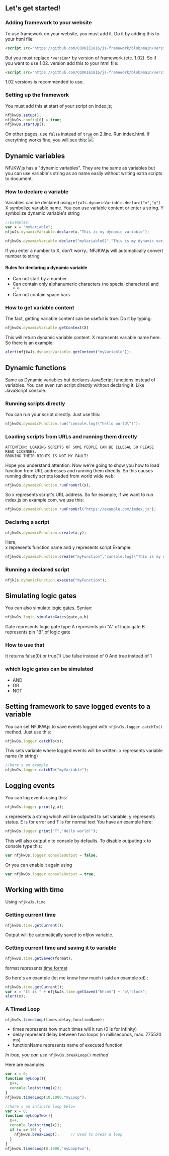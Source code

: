 ## Let's get started! 
### Adding framework to your website
To use framework on your website, you must add it. Do it by adding this to your html file:
```html
<script src="https://github.com/COOKIE1816/js-framework/blob/main/versions/v1.02/nfjkwJs_v-*version*.js"/>
```
But you must replace ```*version*``` by version of framework (etc. 1.02). So if you want to use 1.02. version add this to your html file:
```html
<script src="https://github.com/COOKIE1816/js-framework/blob/main/versions/v1.02/nfjkwJs_v-1.02.js"/>
```
1.02 versions is recommended to use. 
### Setting up the framework
You must add this at start of your script on index.js;

```js
nfjkwJs.setup();
nfjkwJs.config[0] = true;
nfjkwJs.startUp();
```
On other pages, use ```false``` instead of ```true``` on 2.line.
Run index.html. If everything works fine, you will see this:
<img src="https://github.com/COOKIE1816/js-framework/blob/main/framework-APIs/.media/image191.png">
## Dynamic variables
NFJKW.js has a "dynamic variables". They are the same as variables but you can use variable's string as an name easily without writing extra scripts to document. 
### How to declare a variable
Variables can be declared using ```nfjwJs.dynamicVariable.declare("x","y")```
X symbolize variable name. You can use variable content or enter a string. 
Y symbolize dynamic variable's string
```js
//Examples:
var x = "myVariable";
nfjwJs.dynamicVariable.declare(x,"This is my dynamic variable");

nfjkwJs.dynamicVariable.declare("myVariable02","This is my dynamic variable number two!"); //btw. did you join my server? 
```
If you enter a number to X, don't worry.. NFJKW.js will automatically convert number to string
#### Rules for declaring a dynamic variable
* Can not start by a number
* Can contain only alphanumeric characters (no special characters) and "_"
* Can not contain space bars

### How to get variable content
The fact, getting variable content can be useful is true. Do it by typing:
```js
nfjkwJs.dynamicVariable.getContext(X)
```
This will return dynamic variable content. X represents variable name here. 
So there is an example:
```js
alert(nfjkwJs.dynamicVariable.getContext("myVariable"));
```
## Dynamic functions
Same as Dynamic variables but declares JavaScript functions instead of variables. 
You can even run script directly without declaring it. Like JavaScript console. 
### Running scripts directly
You can run your script directly. Just use this:
```js
nfjkwJs.dynamicFunction.run("console.log(\"hello world\")");
```
### Loading scripts from URLs and running them directly
```yellow
ATTENTION: LOADING SCRIPTS OF SOME PEOPLE CAN BE ILLEGAL SO PLEASE READ LICENSES.
BROKING THEIR RIGHTS IS NOT MY FAULT!
```
Hope you understand attention. Now we're going to show you how to load function from URL addresses and running them directly. 
So this causes running directly scripts loaded from world wide web:
```js
nfjkwJs.dynamicFunction.runFromUrl(x);
```
So x represents script's URL address. So for example, if we want to run index.js on example.com, we use this:
```js
nfjkwJs.dynamicFunction.runFromUrl("https://example.com/imdex.js");
```
### Declaring a script
```js
nfjkwJs.dynamicFunction.create(x,y);
```
Here,	
x represents function name and y represents script
Example:
```js
nfjkwJs.dynamicFunction.create("myFunction","console.log(\"This is my new function\");");
```

### Running a declared script
```js
nfjkJs.dynamicFunction.execute("myFunction");
```
## Simulating logic gates
You can also simulate [logic gates](http://www.ee.surrey.ac.uk/Projects/CAL/digital-logic/gatesfunc/index.html).
Syntax:
```js
nfjkwJs.logic.simulateGates(gate,a,b)
```
Gate represents logic gate type
A represents pin "A" of logic gate
B represents pin "B" of logic gate
### How to use that
It returns false(0) or true(1)
Use false instead of 0
And true instead of 1
### which logic gates can be simulated
* AND
* OR
* NOT

## Setting framework to save logged events to a variable
You can set NFJKW.js to save events logged with ```nfjkwJs.logger.catchTo()``` method. Just use this:
```js
nfjkwJs.logger.catchTo(x);
```
This sets variable where logged events will be written. 
x represents variable name (in string)
```js
//here's an example
nfjkwJs.logger.catchTo("myVariable");
```
## Logging events
You can log events using this:
```js
nfjkwJs.logger.print(y,x);
```
x represents a string which will be outputed to set variable.
y represents status. E is for error and T is for normal text
You have an example here:

```js
nfjkwJs.logger.print("T","Hello world!");
```
This will also output x to console by defaults. 
To disable outputing x to console type this:
```js
var nfjkwJs.logger.consoleOutput = false;
```
Or you can enable it again using
```js
var nfjkwJs.logger.consoleOutput = true;
```
## Working with time
Using ```nfjkwJs.time```
### Getting current time
```js
nfjkwJs.time.getCurrent();
```
Output will be automatically saved to nfjkw variable. 
### Getting current time and saving it to variable
```js
nfjkwJs.time.getSaved(format);
```
format represents [time format](https://cookie1816.github.io/js-framework/help/timeFormats)

So here's an example (let me know how much i said an example xd) :
```js
nfjkwJs.time.getCurrent();
var x = "It is " + nfjkwJs.time.getSaved("hh:mm") + "o\'clock";
alert(x);
```
### A Timed Loop
```js
nfjkwJs.timedLoop(times,delay,functionName);
```
* times represents how much times will it run (0 is for infinity)
* delay represent delay between two loops (in milliseconds, max. 775520 ms)
* functionName represents name of executed function

*In loop, you can use* ```nfjkwJs.breakLoop()``` *method*

Here are examples
```js
var x = 0;
function myLoop(){
  x++;
  console.log(string(x));
}
nfjkwJs.timedLoop(10,1000,"myLoop");

//here's an infinite loop below 
var x = 0;
function myLoopTwo(){ 
  x++;
  console.log(string(x));
  if (x => 10) {
    nfjkwJs.breakLoop();     // Used to break a loop
  }
}
nfjkwJs.timedLoop(0,1000,"myLoopTwo");
```
